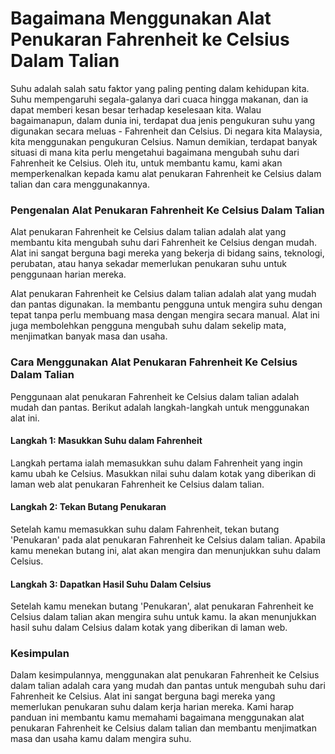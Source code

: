 Bagaimana Menggunakan Alat Penukaran Fahrenheit ke Celsius Dalam Talian
=======================================================================

Suhu adalah salah satu faktor yang paling penting dalam kehidupan kita. Suhu mempengaruhi segala-galanya dari cuaca hingga makanan, dan ia dapat memberi kesan besar terhadap keselesaan kita. Walau bagaimanapun, dalam dunia ini, terdapat dua jenis pengukuran suhu yang digunakan secara meluas - Fahrenheit dan Celsius. Di negara kita Malaysia, kita menggunakan pengukuran Celsius. Namun demikian, terdapat banyak situasi di mana kita perlu mengetahui bagaimana mengubah suhu dari Fahrenheit ke Celsius. Oleh itu, untuk membantu kamu, kami akan memperkenalkan kepada kamu alat penukaran Fahrenheit ke Celsius dalam talian dan cara menggunakannya.

### Pengenalan Alat Penukaran Fahrenheit Ke Celsius Dalam Talian

Alat penukaran Fahrenheit ke Celsius dalam talian adalah alat yang membantu kita mengubah suhu dari Fahrenheit ke Celsius dengan mudah. Alat ini sangat berguna bagi mereka yang bekerja di bidang sains, teknologi, perubatan, atau hanya sekadar memerlukan penukaran suhu untuk penggunaan harian mereka.

Alat penukaran Fahrenheit ke Celsius dalam talian adalah alat yang mudah dan pantas digunakan. Ia membantu pengguna untuk mengira suhu dengan tepat tanpa perlu membuang masa dengan mengira secara manual. Alat ini juga membolehkan pengguna mengubah suhu dalam sekelip mata, menjimatkan banyak masa dan usaha.

### Cara Menggunakan Alat Penukaran Fahrenheit Ke Celsius Dalam Talian

Penggunaan alat penukaran Fahrenheit ke Celsius dalam talian adalah mudah dan pantas. Berikut adalah langkah-langkah untuk menggunakan alat ini.

#### Langkah 1: Masukkan Suhu dalam Fahrenheit

Langkah pertama ialah memasukkan suhu dalam Fahrenheit yang ingin kamu ubah ke Celsius. Masukkan nilai suhu dalam kotak yang diberikan di laman web alat penukaran Fahrenheit ke Celsius dalam talian.

#### Langkah 2: Tekan Butang Penukaran

Setelah kamu memasukkan suhu dalam Fahrenheit, tekan butang 'Penukaran' pada alat penukaran Fahrenheit ke Celsius dalam talian. Apabila kamu menekan butang ini, alat akan mengira dan menunjukkan suhu dalam Celsius.

#### Langkah 3: Dapatkan Hasil Suhu Dalam Celsius

Setelah kamu menekan butang 'Penukaran', alat penukaran Fahrenheit ke Celsius dalam talian akan mengira suhu untuk kamu. Ia akan menunjukkan hasil suhu dalam Celsius dalam kotak yang diberikan di laman web.

### Kesimpulan

Dalam kesimpulannya, menggunakan alat penukaran Fahrenheit ke Celsius dalam talian adalah cara yang mudah dan pantas untuk mengubah suhu dari Fahrenheit ke Celsius. Alat ini sangat berguna bagi mereka yang memerlukan penukaran suhu dalam kerja harian mereka. Kami harap panduan ini membantu kamu memahami bagaimana menggunakan alat penukaran Fahrenheit ke Celsius dalam talian dan membantu menjimatkan masa dan usaha kamu dalam mengira suhu.